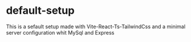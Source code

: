 # default-setup
This is a sefault setup made with Vite-React-Ts-TailwindCss and a minimal server configuration whit MySql and Express
